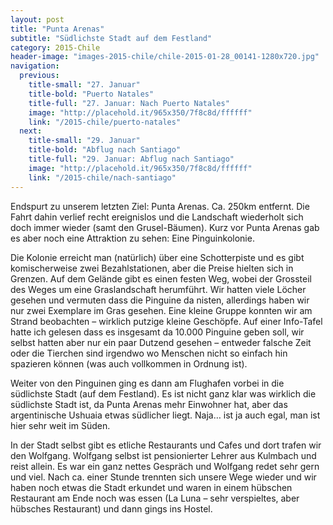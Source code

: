 ```yaml
---
layout: post
title: "Punta Arenas"
subtitle: "Südlichste Stadt auf dem Festland"
category: 2015-Chile
header-image: "images-2015-chile/chile-2015-01-28_00141-1280x720.jpg"
navigation:
  previous:
    title-small: "27. Januar"
    title-bold: "Puerto Natales"
    title-full: "27. Januar: Nach Puerto Natales"
    image: "http://placehold.it/965x350/7f8c8d/ffffff"
    link: "/2015-chile/puerto-natales"
  next:
    title-small: "29. Januar"
    title-bold: "Abflug nach Santiago"
    title-full: "29. Januar: Abflug nach Santiago"
    image: "http://placehold.it/965x350/7f8c8d/ffffff"
    link: "/2015-chile/nach-santiago"
---
```

Endspurt zu unserem letzten Ziel: Punta Arenas. Ca. 250km entfernt. Die Fahrt dahin verlief recht ereignislos und die Landschaft wiederholt sich doch immer wieder (samt den Grusel-Bäumen). Kurz vor Punta Arenas gab es aber noch eine Attraktion zu sehen: Eine Pinguinkolonie.

Die Kolonie erreicht man (natürlich) über eine Schotterpiste und es gibt komischerweise zwei Bezahlstationen, aber die Preise hielten sich in Grenzen. Auf dem Gelände gibt es einen festen Weg, wobei der Grossteil des Weges um eine Graslandschaft herumführt. Wir hatten viele Löcher gesehen und vermuten dass die Pinguine da nisten, allerdings haben wir nur zwei Exemplare im Gras gesehen. Eine kleine Gruppe konnten wir am Strand beobachten – wirklich putzige kleine Geschöpfe. Auf einer Info-Tafel hatte ich gelesen dass es insgesamt da 10.000 Pinguine geben soll, wir selbst hatten aber nur ein paar Dutzend gesehen – entweder falsche Zeit oder die Tierchen sind irgendwo wo Menschen nicht so einfach hin spazieren können (was auch vollkommen in Ordnung ist).

Weiter von den Pinguinen ging es dann am Flughafen vorbei in die südlichste Stadt (auf dem Festland). Es ist nicht ganz klar was wirklich die südlichste Stadt ist, da Punta Arenas mehr Einwohner hat, aber das argentinische Ushuaia etwas südlicher liegt. Naja… ist ja auch egal, man ist hier sehr weit im Süden.
 
In der Stadt selbst gibt es etliche Restaurants und Cafes und dort trafen wir den Wolfgang. Wolfgang selbst ist pensionierter Lehrer aus Kulmbach und reist allein. Es war ein ganz nettes Gespräch und Wolfgang redet sehr gern und viel. Nach ca. einer Stunde trennten sich unsere Wege wieder und wir haben noch etwas die Stadt erkundet und waren in einem hübschen Restaurant am Ende noch was essen (La Luna – sehr verspieltes, aber hübsches Restaurant) und dann gings ins Hostel.

